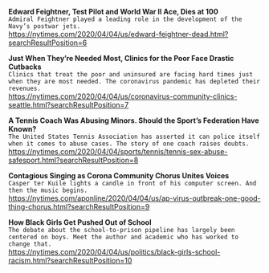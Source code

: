 **Edward Feightner, Test Pilot and World War II Ace, Dies at 100**\
`Admiral Feightner played a leading role in the development of the Navy’s postwar jets.`\
https://nytimes.com/2020/04/04/us/edward-feightner-dead.html?searchResultPosition=6

**Just When They’re Needed Most, Clinics for the Poor Face Drastic Cutbacks**\
`Clinics that treat the poor and uninsured are facing hard times just when they are most needed. The coronavirus pandemic has depleted their revenues.`\
https://nytimes.com/2020/04/04/us/coronavirus-community-clinics-seattle.html?searchResultPosition=7

**A Tennis Coach Was Abusing Minors. Should the Sport’s Federation Have Known?**\
`The United States Tennis Association has asserted it can police itself when it comes to abuse cases. The story of one coach raises doubts.`\
https://nytimes.com/2020/04/04/sports/tennis/tennis-sex-abuse-safesport.html?searchResultPosition=8

**Contagious Singing as Corona Community Chorus Unites Voices**\
`Casper ter Kuile lights a candle in front of his computer screen. And then the music begins.`\
https://nytimes.com/aponline/2020/04/04/us/ap-virus-outbreak-one-good-thing-chorus.html?searchResultPosition=9

**How Black Girls Get Pushed Out of School**\
`The debate about the school-to-prison pipeline has largely been centered on boys. Meet the author and academic who has worked to change that.`\
https://nytimes.com/2020/04/04/us/politics/black-girls-school-racism.html?searchResultPosition=10


